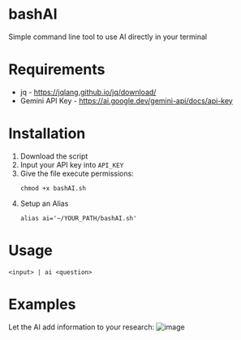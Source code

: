 # bashAI
Simple command line tool to use AI directly in your terminal

# Requirements
- jq - https://jqlang.github.io/jq/download/
- Gemini API Key - https://ai.google.dev/gemini-api/docs/api-key

# Installation

1. Download the script
2. Input your API key into `API_KEY`
3. Give the file execute permissions:
   ```
   chmod +x bashAI.sh
   ```
5. Setup an Alias
   ```
   alias ai='~/YOUR_PATH/bashAI.sh' 
   ```
# Usage
```
<input> | ai <question>
```
# Examples
Let the AI add information to your research:
![image](https://github.com/user-attachments/assets/90f7e853-7cda-4395-8da2-39698cdaacb0)
